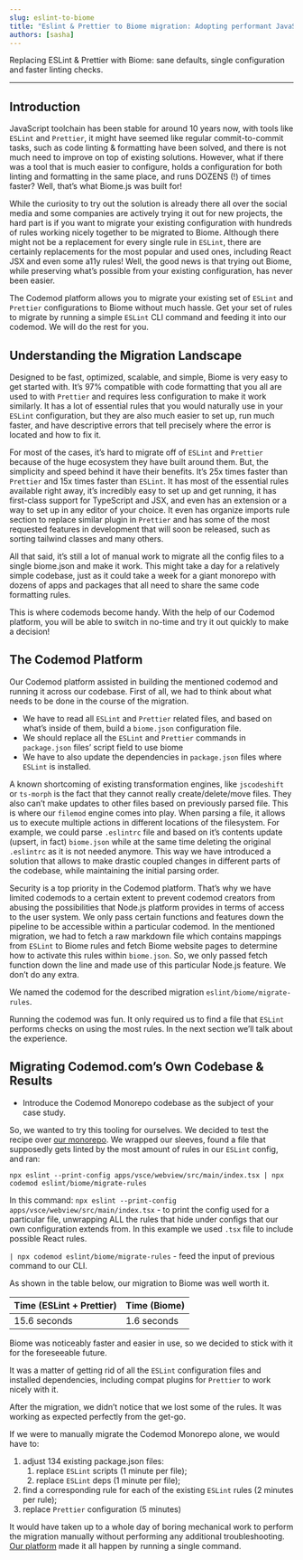 ```yaml
---
slug: eslint-to-biome
title: "Eslint & Prettier to Biome migration: Adopting performant JavaScript language toolchain"
authors: [sasha]
---
```


<head>
  <meta property="og:site_name" content="Codemod.com" />
  <meta content="Eslint & Prettier to Biome migration: Adopting performant JavaScript language toolchain" property="og:title"/>
  <meta content="" property="og:description"/>
  <meta name='og:image' content='https://codemodcom.mintlify.app/api/og?division=Blog&title=Eslint%20to%20Biome%20Migration&logoLight=https%3A%2F%2Fmintlify.s3-us-west-1.amazonaws.com%2Fcodemodcom%2Flogo%2Fcodemod-logo-light.svg&logoDark=https%3A%2F%2Fmintlify.s3-us-west-1.amazonaws.com%2Fcodemodcom%2Flogo%2Fcodemod-logo-dark.svg&primaryColor=%230B151E&lightColor=%23D6FF62&darkColor=%230B151E'/>

  <meta content="@codemod" name="twitter:site"/>
  <meta content="summary_large_image" name="twitter:card"/>
  <meta content="Eslint & Prettier to Biome migration: Adopting performant JavaScript language toolchain" name="twitter:title"/>
  <meta content="" name="twitter:description"/>
  
  <meta name='twitter:image' content='https://codemodcom.mintlify.app/api/og?division=Blog&title=Eslint%20to%20Biome%20Migration&logoLight=https%3A%2F%2Fmintlify.s3-us-west-1.amazonaws.com%2Fcodemodcom%2Flogo%2Fcodemod-logo-light.svg&logoDark=https%3A%2F%2Fmintlify.s3-us-west-1.amazonaws.com%2Fcodemodcom%2Flogo%2Fcodemod-logo-dark.svg&primaryColor=%230B151E&lightColor=%23D6FF62&darkColor=%230B151E'/>
</head>

Replacing ESLint & Prettier with Biome: sane defaults, single configuration and faster linting checks.

<!--truncate-->

---

## Introduction

JavaScript toolchain has been stable for around 10 years now, with tools like `ESLint` and `Prettier`, it might have seemed like regular commit-to-commit tasks, such as code linting & formatting have been solved, and there is not much need to improve on top of existing solutions. However, what if there was a tool that is much easier to configure, holds a configuration for both linting and formatting in the same place, and runs DOZENS (!) of times faster? Well, that’s what Biome.js was built for!

While the curiosity to try out the solution is already there all over the social media and some companies are actively trying it out for new projects, the hard part is if you want to migrate your existing configuration with hundreds of rules working nicely together to be migrated to Biome. Although there might not be a replacement for every single rule in `ESLint`, there are certainly replacements for the most popular and used ones, including React JSX and even some a11y rules! Well, the good news is that trying out Biome, while preserving what’s possible from your existing configuration, has never been easier.

The Codemod platform allows you to migrate your existing set of `ESLint` and `Prettier` configurations to Biome without much hassle. Get your set of rules to migrate by running a simple `ESLint` CLI command and feeding it into our codemod. We will do the rest for you.

## Understanding the Migration Landscape

Designed to be fast, optimized, scalable, and simple, Biome is very easy to get started with. It’s 97% compatible with code formatting that you all are used to with `Prettier` and requires less configuration to make it work similarly. It has a lot of essential rules that you would naturally use in your `ESLint` configuration, but they are also much easier to set up, run much faster, and have descriptive errors that tell precisely where the error is located and how to fix it.

For most of the cases, it’s hard to migrate off of `ESLint` and `Prettier` because of the huge ecosystem they have built around them. But, the simplicity and speed behind it have their benefits. It’s 25x times faster than `Prettier` and 15x times faster than `ESLint`. It has most of the essential rules available right away, it’s incredibly easy to set up and get running, it has first-class support for TypeScript and JSX, and even has an extension or a way to set up in any editor of your choice. It even has organize imports rule section to replace similar plugin in `Prettier` and has some of the most requested features in development that will soon be released, such as sorting tailwind classes and many others.

All that said, it’s still a lot of manual work to migrate all the config files to a single biome.json and make it work. This might take a day for a relatively simple codebase, just as it could take a week for a giant monorepo with dozens of apps and packages that all need to share the same code formatting rules.

This is where codemods become handy. With the help of our Codemod platform, you will be able to switch in no-time and try it out quickly to make a decision!

## The Codemod Platform

Our Codemod platform assisted in building the mentioned codemod and running it across our codebase. First of all, we had to think about what needs to be done in the course of the migration.

- We have to read all `ESLint` and `Prettier` related files, and based on what’s inside of them, build a `biome.json` configuration file.
- We should replace all the `ESLint` and `Prettier` commands in `package.json` files’ script field to use biome
- We have to also update the dependencies in `package.json` files where `ESLint` is installed.

A known shortcoming of existing transformation engines, like `jscodeshift` or `ts-morph` is the fact that they cannot really create/delete/move files. They also can’t make updates to other files based on previously parsed file. This is where our `filemod` engine comes into play. When parsing a file, it allows us to execute multiple actions in different locations of the filesystem. For example, we could parse `.eslintrc` file and based on it’s contents update (upsert, in fact) `biome.json` while at the same time deleting the original `.eslintrc` as it is not needed anymore. This way we have introduced a solution that allows to make drastic coupled changes in different parts of the codebase, while maintaining the initial parsing order.

Security is a top priority in the Codemod platform. That’s why we have limited codemods to a certain extent to prevent codemod creators from abusing the possibilities that Node.js platform provides in terms of access to the user system. We only pass certain functions and features down the pipeline to be accessible within a particular codemod. In the mentioned migration, we had to fetch a raw markdown file which contains mappings from `ESLint` to Biome rules and fetch Biome website pages to determine how to activate this rules within `biome.json`. So, we only passed fetch function down the line and made use of this particular Node.js feature. We don’t do any extra.

We named the codemod for the described migration `eslint/biome/migrate-rules`.

Running the codemod was fun. It only required us to find a file that `ESLint` performs checks on using the most rules. In the next section we’ll talk about the experience.

## Migrating Codemod.com’s Own Codebase & Results

- Introduce the Codemod Monorepo codebase as the subject of your case study.

So, we wanted to try this tooling for ourselves. We decided to test the recipe over [our monorepo](https://github.com/codemod-com/codemod). We wrapped our sleeves, found a file that supposedly gets linted by the most amount of rules in our `ESLint` config, and ran:

`npx eslint --print-config apps/vsce/webview/src/main/index.tsx | npx codemod eslint/biome/migrate-rules`

In this command:
`npx eslint --print-config apps/vsce/webview/src/main/index.tsx` - to print the config used for a particular file, unwrapping ALL the rules that hide under configs that our own configuration extends from. In this example we used `.tsx` file to include possible React rules.

`| npx codemod eslint/biome/migrate-rules`  - feed the input of previous command to our CLI.

As shown in the table below, our migration to Biome was well worth it.

| Time (ESLint + Prettier) | Time (Biome) |
| --- | --- |
| 15.6 seconds | 1.6 seconds |

Biome was noticeably faster and easier in use, so we decided to stick with it for the foreseeable future.

It was a matter of getting rid of all the `ESLint` configuration files and installed dependencies, including compat plugins for `Prettier` to work nicely with it.

After the migration, we didn’t notice that we lost some of the rules. It was working as expected perfectly from the get-go.

If we were to manually migrate the Codemod Monorepo alone, we would have to:

1. adjust 134 existing package.json files:
    1. replace `ESLint` scripts (1 minute per file);
    2. replace `ESLint` deps (1 minute per file);
2. find a corresponding rule for each of the existing `ESLint` rules (2 minutes per rule);
3. replace `Prettier` configuration (5 minutes)

It would have taken up to a whole day of boring mechanical work to perform the migration manually without performing any additional troubleshooting. [Our platform](https://codemod.com) made it all happen by running a single command.